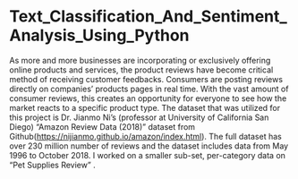 # Text_Classification_And_Sentiment_Analysis_Using_Python
As more and more businesses are incorporating or exclusively offering online products and services, the product reviews have become critical method of receiving customer feedbacks. Consumers are posting reviews directly on companies’ products pages in real time.  With the vast amount of consumer reviews, this creates an opportunity for everyone to see how the market reacts to a specific product type. The dataset that was utilized for this project is Dr. Jianmo Ni’s (professor at University of California San Diego) “Amazon Review Data (2018)” dataset from Github(https://nijianmo.github.io/amazon/index.html). The full dataset has over 230 million number of reviews and the dataset includes data from May 1996 to October 2018. I worked on a smaller sub-set, per-category data on “Pet Supplies Review” .  
